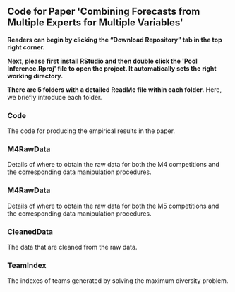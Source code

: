 ## Code for Paper 'Combining Forecasts from Multiple Experts for Multiple Variables'
 
**Readers can begin by clicking the “Download Repository” tab in the top right corner.**
 
**Next, please first install RStudio and then double click the 'Pool Inference.Rproj' file to open the project. It automatically sets the right working directory.**

**There are 5 folders with a detailed ReadMe file within each folder.** Here, we briefly introduce each folder.

### Code
The code for producing the empirical results in the paper.  

### M4RawData
Details of where to obtain the raw data for both the M4 competitions and the corresponding data manipulation procedures. 

### M4RawData
Details of where to obtain the raw data for both the M5 competitions and the corresponding data manipulation procedures. 

### CleanedData 
The data that are cleaned from the raw data.

### TeamIndex
The indexes of teams generated by solving the maximum diversity problem. 
